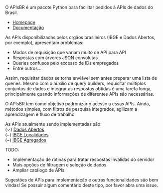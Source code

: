 O APIsBR é um pacote Python para facilitar pedidos à APIs de dados do Brasil.
- [Homepage](https://github.com/G4brielMartins/APIs-BR/wiki)
- [Documentação](http://htmlpreview.github.io/?https://github.com/G4brielMartins/apis-br/blob/master/doc/apisbr/index.html)

As APIs disponibilizadas pelos orgãos brasileiros (IBGE e Dados Abertos, por exemplo), apresentam problemas:
- Modos de requisição que variam muito de API para API
- Respostas com árvores JSON convolutas
- Queries confusos pelo excesso de IDs empregados
- Entre outros...

Assim, requisitar dados se torna enviável sem antes preparar uma lista de queries. Mesmo com o auxílio de query builders, requisitar múltiplos conjuntos de dados e integrar as respostas obtidas é uma tarefa longa, principalmente quando informações de diferentes APIs são necessárias.

O APIsBR tem como objetivo padronizar o acesso a essas APIs. Ainda, métodos simples, com filtros de pesquisa integrados, agilizam a aprendizagem e fluxo de trabalho.

As APIs atualmente sendo implementadas são:  
(✓) [Dados Abertos](https://dados.gov.br/swagger-ui/index.html)  
(−) [IBGE Localidades](https://servicodados.ibge.gov.br/api/docs/localidades)  
(−) [IBGE Agregados](https://servicodados.ibge.gov.br/api/docs/agregados?versao=3)  

TODO:
- Implementação de rotinas para tratar respostas inválidas do servidor
- Mais opções de filtragem e seleção de dados
- Ampliar catálogo de APIs

Sugestões de APIs para implementação e outras funcionalidades são bem vindas! Se possuir algum comentário deste tipo, por favor abra uma issue.